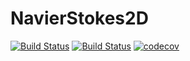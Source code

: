 # NavierStokes2D

[![Build Status](https://travis-ci.com/williamjsdavis/NavierStokes2D.jl.svg?branch=master)](https://travis-ci.com/williamjsdavis/NavierStokes2D.jl)
[![Build Status](https://ci.appveyor.com/api/projects/status/github/williamjsdavis/NavierStokes2D.jl?svg=true)](https://ci.appveyor.com/project/williamjsdavis/NavierStokes2D-jl)
[![codecov](https://codecov.io/gh/williamjsdavis/NavierStokes2D.jl/branch/master/graph/badge.svg?token=5W7YJ3YWGY)](https://codecov.io/gh/williamjsdavis/NavierStokes2D.jl)
